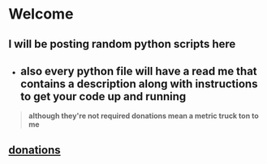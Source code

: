 # **Welcome**
## I will be posting random python scripts here


- ## **also every python file will have a read me that contains a description along with instructions to get your code up and running**

> **although they're not required donations mean a metric truck ton to me**


## [donations](https://www.youtube.com/watch?v=slogfEswemE "this link will lead you to my donations") 